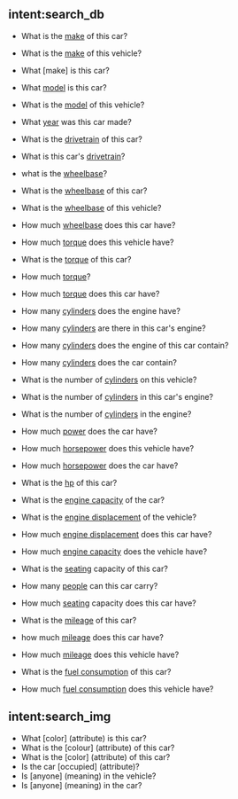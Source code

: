 ## intent:search_db
- What is the [make](attribute) of this car?
- What is the [make](attribute) of this vehicle?
- What [make] is this car?
- What [model](attribute) is this car?
- What is the [model](attribute) of this vehicle?
- What [year](attribute) was this car made?
- What is the [drivetrain](attribute) of this car?
- What is this car's [drivetrain](attribute)?
- what is the [wheelbase](attribute)?
- What is the [wheelbase](attribute) of this car?
- What is the [wheelbase](attribute) of this vehicle?
- How much [wheelbase](attribute) does this car have?
- How much [torque](attribute) does this vehicle have?
- What is the [torque](attribute) of this car?
- How much [torque](attribute)?
- How much [torque](attribute) does this car have?
- How many [cylinders](attribute) does the engine have?
- How many [cylinders](attribute) are there in this car's engine?
- How many [cylinders](attribute) does the engine of this car contain?
- How many [cylinders](attribute) does the car contain?
- What is the number of [cylinders](attribute) on this vehicle?
- What is the number of [cylinders](attribute) in this car's engine?
- What is the number of [cylinders](attribute) in the engine?
- How much [power](attribute) does the car have?
- How much [horsepower](attribute) does this vehicle have?
- How much [horsepower](attribute) does the car have?
- What is the [hp](attribute) of this car?
- What is the [engine capacity](meaning) of the car?
- What is the [engine displacement](attribute) of the vehicle?
- How much [engine displacement](attribute) does this car have?
- How much [engine capacity](meaning) does the vehicle have?
- What is the [seating](attribute) capacity of this car?
- How many [people](meaning) can this car carry?
- How much [seating](attribute) capacity does this car have?

- What is the [mileage](attribute) of this car?
- how much [mileage](attribute) does this car have?
- How much [mileage](attribute) does this vehicle have?
- What is the [fuel consumption](attribute) of this car?
- How much [fuel consumption](attribute) does this vehicle have?

## intent:search_img
- What [color] (attribute) is this car?
- What is the [colour] (attribute) of this car?
- What is the [color] (attribute) of this car?
- Is the car [occupied] (attribute)?
- Is [anyone] (meaning) in the vehicle?
- Is [anyone] (meaning) in the car?